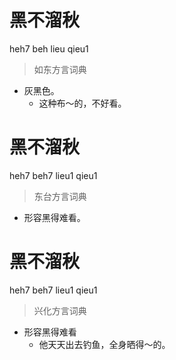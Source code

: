 # 黑不溜秋
heh7 beh lieu qieu1
> 如东方言词典
- 灰黑色。
  - 这种布～的，不好看。

# 黑不溜秋
heh7 beh7 lieu1 qieu1
> 东台方言词典
- 形容黑得难看。

# 黑不溜秋
heh7 beh7 lieu1 qieu1
> 兴化方言词典
- 形容黑得难看
  - 他天天出去钓鱼，全身晒得～的。
